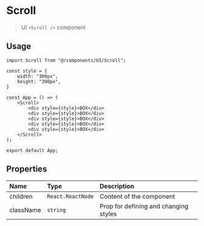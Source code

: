 # Scroll

> UI `<Scroll />` component

## Usage

```tsx
import Scroll from "@/components/UI/Scroll";

const style = {
    width: "300px",
    height: "300px",
}

const App = () => (
    <Scroll>
        <div style={style}>BOX</div>
        <div style={style}>BOX</div>
        <div style={style}>BOX</div>
        <div style={style}>BOX</div>
        <div style={style}>BOX</div>
    </Scroll>
);

export default App;
```

## Properties

| Name      | Type              | Description                           |  
|:----------|:------------------|:--------------------------------------|  
| children  | `React.ReactNode` | Content of the component              |
| className | `string`          | Prop for defining and changing styles |
